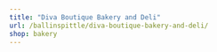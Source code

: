 ```yaml
---
title: "Diva Boutique Bakery and Deli"
url: /ballinspittle/diva-boutique-bakery-and-deli/
shop: bakery
---
```

